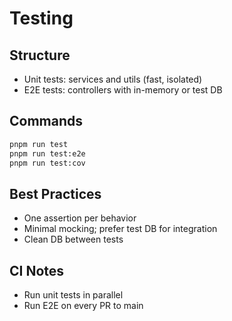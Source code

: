 # Testing

## Structure
- Unit tests: services and utils (fast, isolated)
- E2E tests: controllers with in-memory or test DB

## Commands
```bash
pnpm run test
pnpm run test:e2e
pnpm run test:cov
```

## Best Practices
- One assertion per behavior
- Minimal mocking; prefer test DB for integration
- Clean DB between tests

## CI Notes
- Run unit tests in parallel
- Run E2E on every PR to main
